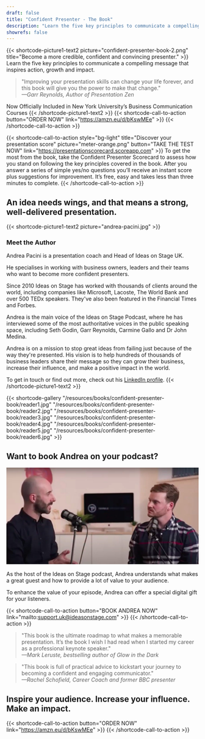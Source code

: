 ```yaml
---
draft: false
title: "Confident Presenter - The Book"
description: "Learn the five key principles to communicate a compelling message that inspires action, growth and impact."
showrefs: false
---
```

{{< shortcode-picture1-text2 picture="confident-presenter-book-2.png" title="Become a more credible, confident and convincing presenter." >}}
Learn the five key principles to communicate a compelling message that inspires action, growth and impact.

> "Improving your presentation skills can change your life forever, and this book will give you the power to make that change."
<br /><i>—Garr Reynolds, Author of Presentation Zen</i>

Now Officially Included in New York University’s Business Communication Courses
{{< /shortcode-picture1-text2 >}}
{{< shortcode-call-to-action button="ORDER NOW" link="https://amzn.eu/d/bKswMEe" >}}
{{< /shortcode-call-to-action >}}

{{< shortcode-call-to-action style="bg-light" title="Discover your presentation score" picture="meter-orange.png" button="TAKE THE TEST NOW" link="https://presentationscorecard.scoreapp.com" >}}
To get the most from the book, take the Confident Presenter Scorecard to assess how you stand on following the key principles covered in the book. After you answer a series of simple yes/no questions you’ll receive an instant score plus suggestions for improvement. It’s free, easy and takes less than three minutes to complete.
{{< /shortcode-call-to-action >}}

## An idea needs wings, and that means a strong, well-delivered presentation.

{{< shortcode-picture1-text2 picture="andrea-pacini.jpg" >}}

### Meet the Author

Andrea Pacini is a presentation coach and Head of Ideas on Stage UK.

He specialises in working with business owners, leaders and their teams who want to become more confident presenters.

Since 2010 Ideas on Stage has worked with thousands of clients around the world, including companies like Microsoft, Lacoste, The World Bank and over 500 TEDx speakers. They've also been featured in the Financial Times and Forbes.

Andrea is the main voice of the Ideas on Stage Podcast, where he has interviewed some of the most authoritative voices in the public speaking space, including Seth Godin, Garr Reynolds, Carmine Gallo and Dr John Medina.

Andrea is on a mission to stop great ideas from failing just because of the way they're presented. His vision is to help hundreds of thousands of business leaders share their message so they can grow their business, increase their influence, and make a positive impact in the world.

To get in touch or find out more, check out his [LinkedIn profile](https://www.linkedin.com/in/apacini/). 
{{< /shortcode-picture1-text2 >}}

{{< shortcode-gallery
    "/resources/books/confident-presenter-book/reader1.jpg"
    "/resources/books/confident-presenter-book/reader2.jpg"
    "/resources/books/confident-presenter-book/reader3.jpg"
    "/resources/books/confident-presenter-book/reader4.jpg"
    "/resources/books/confident-presenter-book/reader5.jpg"
    "/resources/books/confident-presenter-book/reader6.jpg" >}}

## Want to book Andrea on your podcast? 

![Andrea talking](andrea-talking.jpg)

As the host of the Ideas on Stage podcast, Andrea understands what makes a great guest and how to provide a lot of value to your audience.

To enhance the value of your episode, Andrea can offer a special digital gift for your listeners.

{{< shortcode-call-to-action button="BOOK ANDREA NOW" link="mailto:support.uk@ideasonstage.com" >}}
{{< /shortcode-call-to-action >}}

> "This book is the ultimate roadmap to what makes a memorable presentation. It’s the book I wish I had read when I started my career as a professional keynote speaker." 
<br /><i>—Mark Leruste, bestselling author of Glow in the Dark</i>

> "This book is full of practical advice to kickstart your journey to becoming a confident and engaging communicator."
<br /><i>—Rachel Schofield, Career Coach and former BBC presenter</i>

## Inspire your audience. Increase your influence. Make an impact.

{{< shortcode-call-to-action button="ORDER NOW" link="https://amzn.eu/d/bKswMEe" >}}
{{< /shortcode-call-to-action >}}
